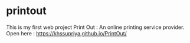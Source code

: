 # printout
This is my first web project Print Out :  An online printing service provider.
Open here : https://khssupriya.github.io/PrintOut/
